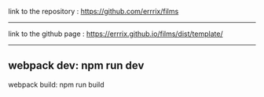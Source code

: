 link to the repository : https://github.com/errrix/films

---------------------------------------------------------

link to the github page : https://errrix.github.io/films/dist/template/

---------------------------------------------------------

webpack dev: npm run dev
--
webpack build: npm run build
